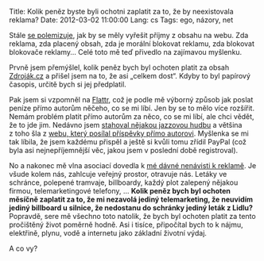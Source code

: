 Title: Kolik peněz byste byli ochotni zaplatit za to, že by neexistovala reklama?
Date: 2012-03-02 11:00:00
Lang: cs
Tags: ego, názory, net

Stále [se polemizuje](http://zdrojak.root.cz/clanky/slovo-sefredaktora/nazory/21359/vlakno/), jak by se měly vyřešit příjmy z obsahu na webu. Zda reklama, zda placený obsah, zda je morální blokovat reklamu, zda blokovat blokovače reklamy… Celé toto mě teď přivedlo na zajímavou myšlenku.

Prvně jsem přemýšlel, kolik peněz bych byl ochoten platit za obsah [Zdroják.cz](http://www.zdrojak.cz) a přišel jsem na to, že asi „celkem dost“. Kdyby to byl papírový časopis, určitě bych si jej předplatil.

Pak jsem si vzpomněl na [Flattr](http://jilm.cz/libi-se-ti-co-ctes-zadarmo-na-internetu-nelaj), což je podle mě výborný způsob jak poslat peníze přímo autorům něčeho, co se mi líbí. Jen by se to mělo více rozšířit. Nemám problém platit přímo autorům za něco, co se mi líbí, ale chci vědět, že to jde jim. Nedávno jsem [stahoval nějakou jazzovou hudbu](http://www.rozhlas.cz/jazz/novinky/_zprava/jazz-sampler-no-4-stahujte-zdarma-nujazz-a-jazzove-remixy--993070) a většina z toho šla z [webu, který posílal příspěvky přímo autorovi](http://bandcamp.com/). Myšlenka se mi tak líbila, že jsem každému přispěl a ještě si kvůli tomu zřídil PayPal (což byla asi nejnepříjemnější věc, jakou jsem v poslední době registroval).

No a nakonec mě vlna asociací dovedla k [mé dávné nenávisti k reklamě]({filename}2009-10-19_spam-vsude-kolem-nas.md). Je všude kolem nás, zahlcuje veřejný prostor, otravuje nás. Letáky ve schránce, polepené tramvaje, billboardy, každý plot zalepený nějakou firmou, telemarketingové telefony, … **Kolik peněz bych byl ochoten měsíčně zaplatit za to, že mi nezavolá jediný telemarketing, že neuvidím jediný billboard u silnice, že nedostanu do schránky jediný leták z Lidlu?** Popravdě, sere mě všechno toto natolik, že bych byl ochoten platit za tento pročištěný život poměrně hodně. Asi i tisíce, připočítal bych to k nájmu, elektřině, plynu, vodě a internetu jako základní životní výdaj.

A co vy?
